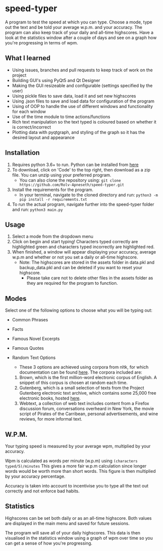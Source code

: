 # speed-typer

A program to test the speed at which you can type. Choose a mode, type out the text and be told your average w.p.m. and your accuracy. The program can also keep track of your daily and all-time highscores. Have a look at the statistics window after a couple of days and see on a graph how you're progressing in terms of wpm.

## What I learned

- Using issues, branches and pull requests to keep track of work on the project
- Building GUI's using PyQt5 and Qt Designer
- Making the GUI resizeable and configurable (settings specified by the user)
- Using pickle files to save data, load it and set new highscores
- Using .json files to save and load data for configuration of the program
- Using of OOP to handle the use of different windows and functionality for each window
- Use of the time module to time actions/functions
- Rich text manipulation so the text typed is coloured based on whether it is correct/incorrect
- Plotting data with pyqtgraph, and styling of the graph so it has the desired layout and appearance

## Installation

1. Requires python 3.6+ to run. Python can be installed from [here](https://www.python.org/downloads/)
2. To download, click on 'Code' to the top right, then download as a zip file. You can unzip using your preferred program.
   - You can also clone the repository using: `git clone https://github.com/Rolv-Apneseth/speed-typer.git`
3. Install the requirements for the program.
   - In your terminal, navigate to the cloned directory and run: `python3 -m pip install -r requirements.txt`
4. To run the actual program, navigate further into the speed-typer folder and run: `python3 main.py`

## Usage

1. Select a mode from the dropdown menu
2. Click on begin and start typing! Characters typed correctly are highlighted green and characters typed incorrectly are highlighted red.
3. When finished, a window will appear displaying your accuracy, average w.p.m and whether or not you set a daily or all-time highscore.
   - Note: The highscores are stored in the assets folder in data.pkl and backup_data.pkl and can be deleted if you want to reset your highscore.
     - Please take care not to delete other files in the assets folder as they are required for the program to function.

## Modes

Select one of the following options to choose what you will be typing out:

- Common Phrases

- Facts

- Famous Novel Excerpts

- Famous Quotes

- Random Text Options
  - These 3 options are achieved using corpora from nltk, for which documentation can be found [here](https://www.nltk.org/book/ch02.html). The corpora included are:
  1.  Brown, which is the first million-word electronic corpus of English. A snippet of this corpus is chosen at random each time.
  2.  Gutenberg, which is a small selection of texts from the Project Gutenberg electronic text archive, which contains some 25,000 free electronic books, hosted [here](http://www.gutenberg.org/).
  3.  Webtext, a collection of web text includes content from a Firefox discussion forum, conversations overheard in New York, the movie script of Pirates of the Carribean, personal advertisements, and wine reviews, for more informal text.

## W.P.M.

Your typing speed is measured by your average wpm, multiplied by your accuracy.

Wpm is calculated as words per minute (w.p.m) using `(characters typed/5)/minutes` This gives a more fair w.p.m calculation since longer words would be worth more than short words. This figure is then multiplied by your accuracy percentage.

Accuracy is taken into account to incentivise you to type all the text out correctly and not enforce bad habits.

## Statistics

Highscores can be set both daily or as an all-time highscore. Both values are displayed in the main menu and saved for future sessions.

The program will save all of your daily highscores. This data is then visualised in the statistics window using a graph of wpm over time so you can get a sense of how you're progressing.
